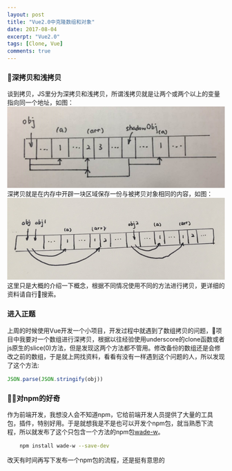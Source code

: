 ```yaml
---
layout: post
title: "Vue2.0中克隆数组和对象"
date: 2017-08-04
excerpt: "Vue2.0"
tags: [Clone, Vue]
comments: true
---
```

### 深拷贝和浅拷贝
谈到拷贝，JS里分为深拷贝和浅拷贝，所谓浅拷贝就是让两个或两个以上的变量指向同一个地址，如图：
![浅拷贝](../assets/img/clone/shallow.png)
深拷贝就是在内存中开辟一块区域保存一份与被拷贝对象相同的内容，如图：
![](../assets/img/clone/deep.jpg)
这里只是大概的介绍一下概念，根据不同情况使用不同的方法进行拷贝，更详细的资料请自行搜索。

### 进入正题
上周的时候使用Vue开发一个小项目，开发过程中就遇到了数组拷贝的问题，项目中我要对一个数组进行深拷贝，根据以往经验使用underscore的clone函数或者js原生的slice(0)方法，但是发现这两个方法都不管用。修改备份的数组还是会修改之前的数组，于是就上网找资料，看看有没有一样遇到这个问题的人，所以发现了这个方法:

```javascript
JSON.parse(JSON.stringify(obj))
```

### 对npm的好奇
作为前端开发，我想没人会不知道npm，它给前端开发人员提供了大量的工具包，插件，特别好用。于是就想我是不是也可以开发个npm包，就当熟悉下流程，所以就发布了这个只包含一个方法的npm包[wade-w](https://www.npmjs.com/package/wade-w)。

```bash
    npm install wade-w --save-dev    
```
改天有时间再写下发布一个npm包的流程，还是挺有意思的

